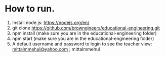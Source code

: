 # How to run.

1. Install node.js: https://nodejs.org/en/
2. git clone https://github.com/browngineers/educational-engineering.git
2. npm install (make sure you are in the educational-engineering folder)
3. npm start (make sure you are in the educational-engineering folder)
4. A default username and password to login to see the teacher view: mittalmmehul@yahoo.com ; mittalmmehul

